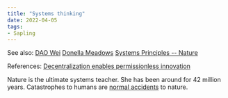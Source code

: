 ```yaml
---
title: "Systems thinking"
date: 2022-04-05
tags:
- Sapling
---
```

See also:
[DAO Wei](/notes/DAO%20Wei.md)
[Donella Meadows](/notes/Donella%20Meadows.md)
[Systems Principles -- Nature](/notes/Systems%20Principles%20--%20Nature.md)

References: [Decentralization enables permissionless innovation](/articles/Decentralization%20enables%20permissionless%20innovation.md)

Nature is the ultimate systems teacher. She has been around for 42 million years. Catastrophes to humans are [normal accidents](https://en.wikipedia.org/wiki/Normal_Accidents) to nature. 









